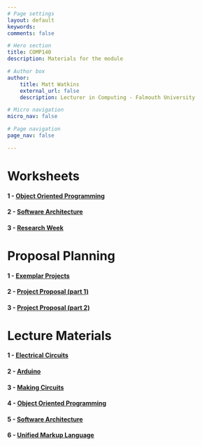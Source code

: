 ```yaml
---
# Page settings
layout: default
keywords:
comments: false

# Hero section
title: COMP140
description: Materials for the module

# Author box
author:
    title: Matt Watkins
    external_url: false
    description: Lecturer in Computing - Falmouth University

# Micro navigation
micro_nav: false

# Page navigation
page_nav: false

---
```


# Worksheets

#### 1 - [Object Oriented Programming](../oop-ws "OOP")
#### 2 - [Software Architecture](../software-architecture-ws "Software Architecture")
#### 3 - [Research Week](../research-week-ws "Research Week")
<!---#### 3 - [Unified Markup Language (UML)](../uml-ws "UML")-->
<!---#### 4 - [Data Structures](../data-ws "Data Structures") -->
<!---#### 5 - [Design Patterns](../patterns-ws "Design Patterns")-->  

# Proposal Planning

#### 1 - [Exemplar Projects](../exemplar-research "Exemplar Projects")
#### 2 - [Project Proposal (part 1)](../project-proposal-part-1 "Project Proposal Part 1")
#### 3 - [Project Proposal (part 2)](../project-proposal-part-2 "Project Proposal Part 2")

# Lecture Materials

#### 1 - [Electrical Circuits](../electrical-circuits-lm "Electrical Circuits Lecture Materials")
#### 2 - [Arduino](../arduino-lm "Arduino Lecture Materials")
#### 3 - [Making Circuits](../making-circuits-lm "Making Circuits Lecture Materials")
#### 4 - [Object Oriented Programming](../oop-lm "OOP Lecture Materials")
#### 5 - [Software Architecture](../software-architecture-lm "Software Architecture Lecture Materials")
#### 6 - [Unified Markup Language](../uml-lm "UML Lecture Materials")
<!---#### 7 - [Data Structures](../data-structures-lm "Data Structures Lecture Materials")-->
<!---#### 8 - [Design Patterns](../design-patterns-lm "Design Patterns Lecture Materials")-->
    
<!--stackedit_data:
eyJoaXN0b3J5IjpbMTQxNjA4NzE5LC03OTYxNDEyMDUsLTIwNj
g2OTk0NzQsLTM1MDIzODc2NCwtMjI0MDcwNTUxLC0xNTAwOTUz
MDc4LC0yMDY5NzAxNDI5LC02OTU3MTg4MzksLTg4MzQ5NzcyMV
19
-->